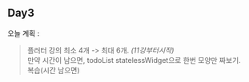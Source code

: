 ## Day3

오늘 계획 : 
  >  플러터 강의 최소 4개 -> 최대 6개. _(11강부터시작)_  
  >  만약 시간이 남으면, todoList statelessWidget으로 한번 모양만 짜보기.  
  >  복습(시간 남으면)
